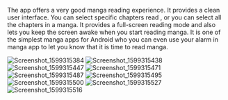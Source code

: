 The app offers a very good manga reading experience. It provides a clean user interface.
You can select specific chapters read , or you can select all the chapters in a manga. 
It provides a full-screen reading mode and also lets you keep the screen awake when you start reading manga.
It is one of the simplest manga apps for Android who you can even use your alarm in manga app to let you know
that it is time to read manga.


![Screenshot_1599315384](https://user-images.githubusercontent.com/44701013/92306970-614eb300-ef93-11ea-9d89-6afef8612c4d.png)
![Screenshot_1599315438](https://user-images.githubusercontent.com/44701013/92306973-61e74980-ef93-11ea-9ed2-99fd8a79dfd0.png)
![Screenshot_1599315447](https://user-images.githubusercontent.com/44701013/92306974-627fe000-ef93-11ea-9581-3885edb7580d.png)
![Screenshot_1599315471](https://user-images.githubusercontent.com/44701013/92306975-63187680-ef93-11ea-926d-2fc45b15a591.png)
![Screenshot_1599315487](https://user-images.githubusercontent.com/44701013/92306978-6449a380-ef93-11ea-9391-9f86a1a4cc4b.png)
![Screenshot_1599315495](https://user-images.githubusercontent.com/44701013/92306979-64e23a00-ef93-11ea-9a6d-2e2dd6b55749.png)
![Screenshot_1599315500](https://user-images.githubusercontent.com/44701013/92306980-64e23a00-ef93-11ea-92b5-bd30b7d5814f.png)
![Screenshot_1599315527](https://user-images.githubusercontent.com/44701013/92306982-66abfd80-ef93-11ea-9986-e4a4f9669037.png)
![Screenshot_1599315516](https://user-images.githubusercontent.com/44701013/92306981-66136700-ef93-11ea-8fc3-53feb557f70c.png)


